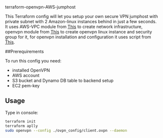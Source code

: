 terraform-openvpn-AWS-jumphost



This Terraform config will let you setup your own secure VPN jumphost with private subnet with 2 Amazon-linux instances behind in just a few seconds.
It uses AWS-VPC module from [This](https://github.com/terraform-aws-modules/terraform-aws-vpc) to create network infrastructure, openvpn module from [This](https://github.com/tieto-cem/terraform-aws-openvpn) to create openvpn linux instance and security group for it, for openvpn installation and configuration it uses script from [This](https://github.com/angristan/openvpn-install).

##Prerequirements

To run this config you need:

- installed OpenVPN
- AWS account
- S3 bucket and Dynamo DB table to backend setup
- EC2 pem-key

## Usage

Type in console:

```bash
terraform init
terraform aplly
sudo openvpn --config ./ovpn_config/client.ovpn --daemon
```

